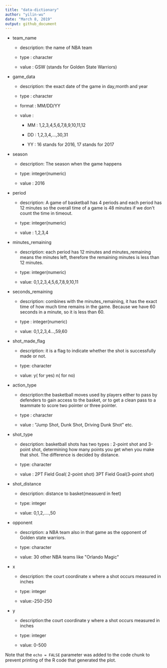 ```yaml
---
title: "data-dictionary"
author: "yilin-wu"
date: "March 8, 2019"
output: github_document
---
```

* team_name 
    + description: the name of NBA team 
    
    + type : character
    
    + value : GSW (stands for Golden State Warriors)

* game_data 
    + description: the exact date of the game in day,month and year
    
    + type : character
    
    + format : MM/DD/YY
    
    + value :
    
        + MM : 1,2,3,4,5,6,7,8,9,10,11,12
        
        + DD : 1,2,3,4,...,30,31
        
        + YY : 16 stands for 2016, 17 stands for 2017
        
* season
    + description: The season when the game happens
    
    + type: integer(numeric)
    
    + value : 2016 
    
* period
    + description: A game of basketball has 4 periods and each period has 12 minutes so the overall time of a game is 48 minutes if we don't count the time in timeout.
    
    + type: integer(numeric)
    
    + value : 1,2,3,4 
    
* minutes_remaining
    + description: each period has 12 minutes and minutes_remaining means the minutes left, therefore the remaining minutes is less than 12 minutes.
    
    + type: integer(numeric)
    
    + value: 0,1,2,3,4,5,6,7,8,9,10,11
    
* seconds_remaining
    + description: combines with the minutes_remaining, it has the exact time of how much time remains in the game. Because we have 60 seconds in a minute, so it is less than 60.
    
    + type : integer(numeric)
    
    + value: 0,1,2,3,4...,59,60
    
* shot_made_flag
    + description: it is a flag to indicate whether the shot is successfully made or not.
    
    + type: character
    
    + value: y( for yes) n( for no)
    
* action_type
    + description:the basketball moves used by players either to pass by defenders to gain access to the basket, or to get a clean pass to a teammate to score two pointer or three pointer.
    
    + type : character
    + value : "Jump Shot, Dunk Shot, Driving Dunk Shot" etc.
    
* shot_type
    + description: basketball shots has two types : 2-point shot and 3-point shot, determining how many points you get when you make that shot. The difference is decided by distance.
    + type: character
    
    + value : 2PT Field Goal( 2-point shot) 3PT Field Goal(3-point shot)
    
* shot_distance
    + description: distance to basket(measuerd in feet)
    
    + type: integer
    
    + value: 0,1,2,....,50
    
* opponent
    + description: a NBA team also in that game as the opponent of Golden state warriors.
    
    + type: character
    
    + value: 30 other NBA teams like "Orlando Magic"
    
* x
    + description: the court coordinate x where a shot occurs measured in inches
    
    + type: integer
    
    + value:-250-250
    
* y
    + description:the court coordinate y where a shot occurs measured in inches
    
    + type: integer
    
    + value: 0-500

            
Note that the `echo = FALSE` parameter was added to the code chunk to prevent printing of the R code that generated the plot.

